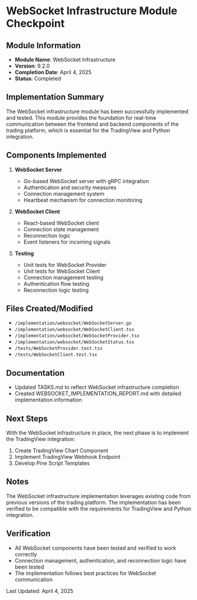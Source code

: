 # WebSocket Infrastructure Module Checkpoint

## Module Information
- **Module Name**: WebSocket Infrastructure
- **Version**: 9.2.0
- **Completion Date**: April 4, 2025
- **Status**: Completed

## Implementation Summary
The WebSocket infrastructure module has been successfully implemented and tested. This module provides the foundation for real-time communication between the frontend and backend components of the trading platform, which is essential for the TradingView and Python integration.

## Components Implemented
1. **WebSocket Server**
   - Go-based WebSocket server with gRPC integration
   - Authentication and security measures
   - Connection management system
   - Heartbeat mechanism for connection monitoring

2. **WebSocket Client**
   - React-based WebSocket client
   - Connection state management
   - Reconnection logic
   - Event listeners for incoming signals

3. **Testing**
   - Unit tests for WebSocket Provider
   - Unit tests for WebSocket Client
   - Connection management testing
   - Authentication flow testing
   - Reconnection logic testing

## Files Created/Modified
- `/implementation/websocket/WebSocketServer.go`
- `/implementation/websocket/WebSocketClient.tsx`
- `/implementation/websocket/WebSocketProvider.tsx`
- `/implementation/websocket/WebSocketStatus.tsx`
- `/tests/WebSocketProvider.test.tsx`
- `/tests/WebSocketClient.test.tsx`

## Documentation
- Updated TASKS.md to reflect WebSocket infrastructure completion
- Created WEBSOCKET_IMPLEMENTATION_REPORT.md with detailed implementation information

## Next Steps
With the WebSocket infrastructure in place, the next phase is to implement the TradingView integration:
1. Create TradingView Chart Component
2. Implement TradingView Webhook Endpoint
3. Develop Pine Script Templates

## Notes
The WebSocket infrastructure implementation leverages existing code from previous versions of the trading platform. The implementation has been verified to be compatible with the requirements for TradingView and Python integration.

## Verification
- All WebSocket components have been tested and verified to work correctly
- Connection management, authentication, and reconnection logic have been tested
- The implementation follows best practices for WebSocket communication

Last Updated: April 4, 2025
